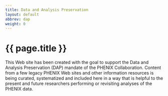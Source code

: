 ```yaml
---
title: Data and Analysis Preservation
layout: default
abbrev: dap
weight: 0
---
```

# {{ page.title }}

This Web site has been created with the goal to support the Data and Analysis Preservation (DAP)
mandate of the PHENIX Collaboration. Content from a few legacy PHENIX Web sites and other
information resources is being
curated, systematized and included here in a way that is helpful to the present and future
researchers performing or revisiting analyses of the PHENIX data.
